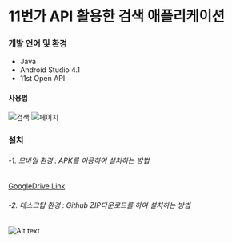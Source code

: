# 11번가 API 활용한 검색 애플리케이션

### 개발 언어 및 환경
- Java 
- Android Studio 4.1
- 11st Open API


#### 사용법

![검색](https://github.com/Ralpis/11st_report_Chosunwoo/blob/master/search.gif)
![페이지](https://github.com/Ralpis/11st_report_Chosunwoo/blob/master/next.gif)

### 설치

###### -1. 모바일 환경 : APK를 이용하여 설치하는 방법

   [GoogleDrive Link][googlelink]

[googlelink]:https://drive.google.com/file/d/1p06h2yi43t8p6DR0AqA0PjkUhZ3p7F0X/view?usp=sharing


###### -2. 데스크탑 환경 : Github ZIP다운로드를 하여 설치하는 방법
![Alt text](https://github.com/Ralpis/11st_report_Chosunwoo/blob/master/11st_down.gif)
